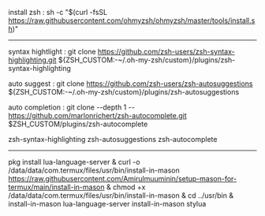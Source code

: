 install zsh :
sh -c "$(curl -fsSL https://raw.githubusercontent.com/ohmyzsh/ohmyzsh/master/tools/install.sh)"

---

syntax hightlight :
git clone https://github.com/zsh-users/zsh-syntax-highlighting.git ${ZSH_CUSTOM:-~/.oh-my-zsh/custom}/plugins/zsh-syntax-highlighting

auto suggest :
git clone https://github.com/zsh-users/zsh-autosuggestions ${ZSH_CUSTOM:-~/.oh-my-zsh/custom}/plugins/zsh-autosuggestions

auto completion :
git clone --depth 1 -- https://github.com/marlonrichert/zsh-autocomplete.git $ZSH_CUSTOM/plugins/zsh-autocomplete

zsh-syntax-highlighting zsh-autosuggestions zsh-autocomplete

---

pkg install lua-language-server
&
curl -o /data/data/com.termux/files/usr/bin/install-in-mason  https://raw.githubusercontent.com/Amirulmuuminin/setup-mason-for-termux/main/install-in-mason
&
chmod +x /data/data/com.termux/files/usr/bin/install-in-mason
&
cd ../usr/bin
&
install-in-mason lua-language-server
install-in-mason stylua
